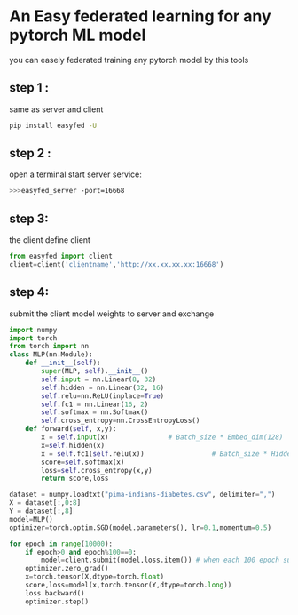 # An Easy federated learning for any pytorch ML model
you can easely federated training any pytorch model by this tools

## step 1 :
same as server and client

```sh
pip install easyfed -U
```

## step 2 :
open a terminal start server service:

```sh
>>>easyfed_server -port=16668
```

## step 3:
the client define client

```python
from easyfed import client
client=client('clientname','http://xx.xx.xx.xx:16668')
```

## step 4:
submit the client model weights to server and exchange

```python
import numpy
import torch
from torch import nn
class MLP(nn.Module):
    def __init__(self):
        super(MLP, self).__init__()
        self.input = nn.Linear(8, 32)
        self.hidden = nn.Linear(32, 16)
        self.relu=nn.ReLU(inplace=True)
        self.fc1 = nn.Linear(16, 2)
        self.softmax = nn.Softmax()
        self.cross_entropy=nn.CrossEntropyLoss()
    def forward(self, x,y):
        x = self.input(x)               # Batch_size * Embed_dim(128)
        x=self.hidden(x)
        x = self.fc1(self.relu(x))                 # Batch_size * Hidden(128)
        score=self.softmax(x)
        loss=self.cross_entropy(x,y)
        return score,loss
```

```python
dataset = numpy.loadtxt("pima-indians-diabetes.csv", delimiter=",")
X = dataset[:,0:8]
Y = dataset[:,8]
model=MLP()
optimizer=torch.optim.SGD(model.parameters(), lr=0.1,momentum=0.5) 

for epoch in range(10000):
    if epoch>0 and epoch%100==0:
        model=client.submit(model,loss.item()) # when each 100 epoch submit the model and get the server aggregated model weights
    optimizer.zero_grad()
    x=torch.tensor(X,dtype=torch.float)
    score,loss=model(x,torch.tensor(Y,dtype=torch.long))
    loss.backward()
    optimizer.step()
```
